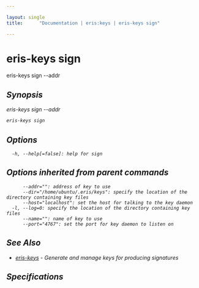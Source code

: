 ```yaml
---

layout: single
title:      "Documentation | eris:keys | eris-keys sign"

---
```


# eris-keys sign

eris-keys sign --addr <address> <hash>

## Synopsis

eris-keys sign --addr <address> <hash>

```bash
eris-keys sign
```

## Options

```
  -h, --help[=false]: help for sign
```

## Options inherited from parent commands

```
      --addr="": address of key to use
      --dir="/home/ubuntu/.eris/keys": specify the location of the directory containing key files
      --host="localhost": set the host for talking to the key daemon
  -l, --log=0: specify the location of the directory containing key files
      --name="": name of key to use
      --port="4767": set the port for key daemon to listen on
```

## See Also

* [eris-keys](/docs/documentation/keys/0.12.0/eris-keys/)	 - Generate and manage keys for producing signatures

## Specifications



